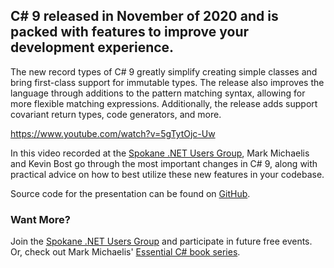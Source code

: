 
## C# 9 released in November of 2020 and is packed with features to improve your development experience.

The new record types of C# 9 greatly simplify creating simple classes and bring first-class support for immutable types. The release also improves the language through additions to the pattern matching syntax, allowing for more flexible matching expressions. Additionally, the release adds support covariant return types, code generators, and more.

https://www.youtube.com/watch?v=5gTytOjc-Uw

In this video recorded at the [Spokane .NET Users Group](https://www.meetup.com/Spokane-NET-User-Group), Mark Michaelis and Kevin Bost go through the most important changes in C# 9, along with practical advice on how to best utilize these new features in your codebase.

Source code for the presentation can be found on [GitHub](https://github.com/IntelliTect-Samples/SpokaneNETUserGroupSamples).

### Want More?

Join the [Spokane .NET Users Group](https://www.meetup.com/Spokane-DevOps-Meetup/) and participate in future free events. Or, check out Mark Michaelis' [Essential C# book series](/essentialcsharp/).
